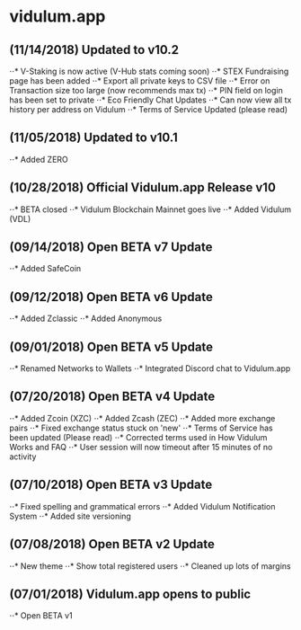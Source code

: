 # vidulum.app



(11/14/2018) Updated to v10.2
------
⋅⋅* V-Staking is now active (V-Hub stats coming soon)
⋅⋅* STEX Fundraising page has been added
⋅⋅* Export all private keys to CSV file
⋅⋅* Error on Transaction size too large (now recommends max tx)
⋅⋅* PIN field on login has been set to private
⋅⋅* Eco Friendly Chat Updates
⋅⋅* Can now view all tx history per address on Vidulum
⋅⋅* Terms of Service Updated (please read)



(11/05/2018) Updated to v10.1
------
⋅⋅* Added ZERO



(10/28/2018) Official Vidulum.app Release v10
------
⋅⋅* BETA closed
⋅⋅* Vidulum Blockchain Mainnet goes live
⋅⋅* Added Vidulum (VDL)



(09/14/2018) Open BETA v7 Update
------
⋅⋅* Added SafeCoin



(09/12/2018) Open BETA v6 Update
------
⋅⋅* Added Zclassic
⋅⋅* Added Anonymous



(09/01/2018) Open BETA v5 Update
------
⋅⋅* Renamed Networks to Wallets
⋅⋅* Integrated Discord chat to Vidulum.app



(07/20/2018) Open BETA v4 Update
------
⋅⋅* Added Zcoin (XZC)
⋅⋅* Added Zcash (ZEC)
⋅⋅* Added more exchange pairs
⋅⋅* Fixed exchange status stuck on 'new'
⋅⋅* Terms of Service has been updated (Please read)
⋅⋅* Corrected terms used in How Vidulum Works and FAQ
⋅⋅* User session will now timeout after 15 minutes of no activity



(07/10/2018) Open BETA v3 Update
------
⋅⋅* Fixed spelling and grammatical errors
⋅⋅* Added Vidulum Notification System
⋅⋅* Added site versioning



(07/08/2018) Open BETA v2 Update
------
⋅⋅* New theme
⋅⋅* Show total registered users
⋅⋅* Cleaned up lots of margins



(07/01/2018) Vidulum.app opens to public
------
⋅⋅* Open BETA v1
